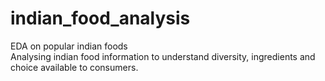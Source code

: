 # indian_food_analysis
EDA on popular indian foods<br>
Analysing indian food information to understand diversity, ingredients and choice available to consumers. 
